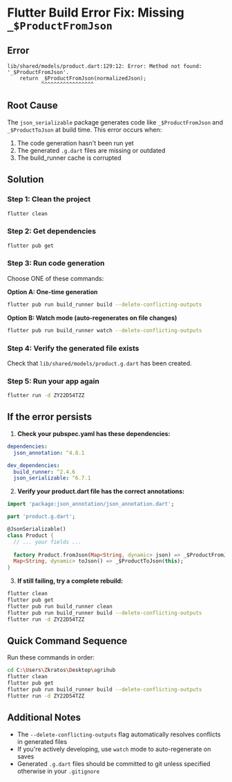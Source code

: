 # Flutter Build Error Fix: Missing `_$ProductFromJson`

## Error
```
lib/shared/models/product.dart:129:12: Error: Method not found: '_$ProductFromJson'.
    return _$ProductFromJson(normalizedJson);
           ^^^^^^^^^^^^^^^^^
```

## Root Cause
The `json_serializable` package generates code like `_$ProductFromJson` and `_$ProductToJson` at build time. This error occurs when:
1. The code generation hasn't been run yet
2. The generated `.g.dart` files are missing or outdated
3. The build_runner cache is corrupted

## Solution

### Step 1: Clean the project
```bash
flutter clean
```

### Step 2: Get dependencies
```bash
flutter pub get
```

### Step 3: Run code generation
Choose ONE of these commands:

**Option A: One-time generation**
```bash
flutter pub run build_runner build --delete-conflicting-outputs
```

**Option B: Watch mode (auto-regenerates on file changes)**
```bash
flutter pub run build_runner watch --delete-conflicting-outputs
```

### Step 4: Verify the generated file exists
Check that `lib/shared/models/product.g.dart` has been created.

### Step 5: Run your app again
```bash
flutter run -d ZY22D54TZZ
```

## If the error persists

1. **Check your pubspec.yaml has these dependencies:**
```yaml
dependencies:
  json_annotation: ^4.8.1

dev_dependencies:
  build_runner: ^2.4.6
  json_serializable: ^6.7.1
```

2. **Verify your product.dart file has the correct annotations:**
```dart
import 'package:json_annotation/json_annotation.dart';

part 'product.g.dart';

@JsonSerializable()
class Product {
  // ... your fields ...
  
  factory Product.fromJson(Map<String, dynamic> json) => _$ProductFromJson(json);
  Map<String, dynamic> toJson() => _$ProductToJson(this);
}
```

3. **If still failing, try a complete rebuild:**
```bash
flutter clean
flutter pub get
flutter pub run build_runner clean
flutter pub run build_runner build --delete-conflicting-outputs
flutter run -d ZY22D54TZZ
```

## Quick Command Sequence
Run these commands in order:
```bash
cd C:\Users\Zkratos\Desktop\agrihub
flutter clean
flutter pub get
flutter pub run build_runner build --delete-conflicting-outputs
flutter run -d ZY22D54TZZ
```

## Additional Notes
- The `--delete-conflicting-outputs` flag automatically resolves conflicts in generated files
- If you're actively developing, use `watch` mode to auto-regenerate on saves
- Generated `.g.dart` files should be committed to git unless specified otherwise in your `.gitignore`
